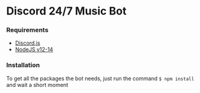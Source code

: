 # Discord 24/7 Music Bot

### Requirements
- [Discord.js](https://discord.js.org/#/)
- [NodeJS v12-14](https://discord.js.org/#/)

### Installation
To get all the packages the bot needs, just run the command `$ npm install` and wait a short moment
